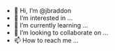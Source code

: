 - 👋 Hi, I’m @jbraddon
- 👀 I’m interested in ...
- 🌱 I’m currently learning ...
- 💞️ I’m looking to collaborate on ...
- 📫 How to reach me ...

<!---
jbraddon/jbraddon is a ✨ special ✨ repository because its `README.md` (this file) appears on your GitHub profile.
You can click the Preview link to take a look at your changes.
--->
